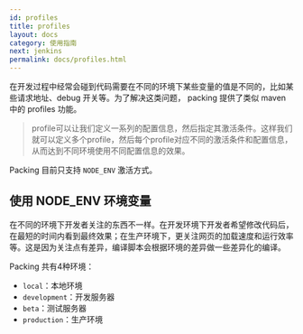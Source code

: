 ```yaml
---
id: profiles
title: profiles
layout: docs
category: 使用指南
next: jenkins
permalink: docs/profiles.html
---
```


在开发过程中经常会碰到代码需要在不同的环境下某些变量的值是不同的，比如某些请求地址、debug 开关等。为了解决这类问题， packing 提供了类似 maven 中的 profiles 功能。

>profile可以让我们定义一系列的配置信息，然后指定其激活条件。这样我们就可以定义多个profile，然后每个profile对应不同的激活条件和配置信息，从而达到不同环境使用不同配置信息的效果。

Packing 目前只支持 `NODE_ENV` 激活方式。

## 使用 NODE_ENV 环境变量

在不同的环境下开发者关注的东西不一样。在开发环境下开发者希望修改代码后，在最短的时间内看到最终效果；在生产环境下，更关注网页的加载速度和运行效率等。这是因为关注点有差异，编译脚本会根据环境的差异做一些差异化的编译。

Packing 共有4种环境：

- `local`：本地环境
- `development`：开发服务器
- `beta`：测试服务器
- `production`：生产环境
